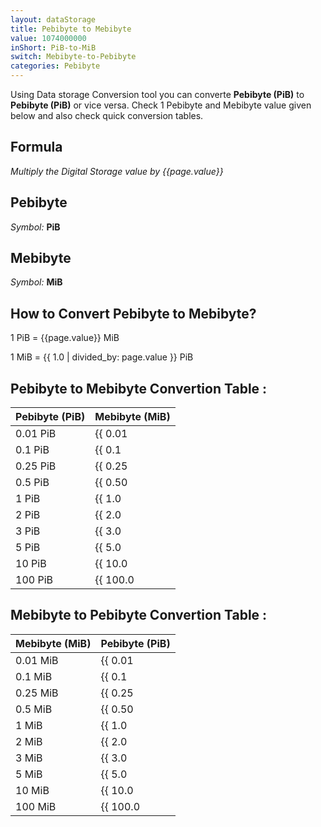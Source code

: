 ```yaml
---
layout: dataStorage
title: Pebibyte to Mebibyte
value: 1074000000
inShort: PiB-to-MiB
switch: Mebibyte-to-Pebibyte
categories: Pebibyte
---
```


Using Data storage Conversion tool you can converte **Pebibyte (PiB)** to **Pebibyte (PiB)** or vice versa. Check 1 Pebibyte and Mebibyte value given below and also check quick conversion tables.

## Formula
*Multiply the Digital Storage value by {{page.value}}*

## Pebibyte
*Symbol:* **PiB**

## Mebibyte
*Symbol:* **MiB**

## How to Convert Pebibyte to Mebibyte?

1 PiB = {{page.value}} MiB

1 MiB = {{ 1.0 | divided_by: page.value }} PiB


## Pebibyte to Mebibyte Convertion Table :

| Pebibyte (PiB) | Mebibyte (MiB) |
| ---- | ---- |
| 0.01 PiB | {{ 0.01 | times: page.value }} MiB |
| 0.1 PiB | {{ 0.1 | times: page.value }} MiB |
| 0.25 PiB | {{ 0.25 | times: page.value }} MiB |
| 0.5 PiB | {{ 0.50 | times: page.value }} MiB |
| 1 PiB | {{ 1.0 | times: page.value }} MiB |
| 2 PiB | {{ 2.0 | times: page.value }} MiB |
| 3 PiB | {{ 3.0 | times: page.value }} MiB |
| 5 PiB | {{ 5.0 | times: page.value }} MiB |
| 10 PiB | {{ 10.0 | times: page.value }} MiB |
| 100 PiB | {{ 100.0 | times: page.value }} MiB |

## Mebibyte to Pebibyte Convertion Table :

| Mebibyte (MiB) | Pebibyte (PiB) |
| ---- | ---- |
| 0.01 MiB | {{ 0.01 | divided_by: page.value }} PiB |
| 0.1 MiB | {{ 0.1 | divided_by: page.value }} PiB |
| 0.25 MiB | {{ 0.25 | divided_by: page.value }} PiB |
| 0.5 MiB | {{ 0.50 | divided_by: page.value }} PiB |
| 1 MiB | {{ 1.0 | divided_by: page.value }} PiB |
| 2 MiB | {{ 2.0 | divided_by: page.value }} PiB |
| 3 MiB | {{ 3.0 | divided_by: page.value }} PiB |
| 5 MiB | {{ 5.0 | divided_by: page.value }} PiB |
| 10 MiB | {{ 10.0 | divided_by: page.value }} PiB |
| 100 MiB | {{ 100.0 | divided_by: page.value }} PiB |


<script>
document.getElementById('selectInput')[21].selected = true
document.getElementById('selectOutput')[9].selected = true
</script>
